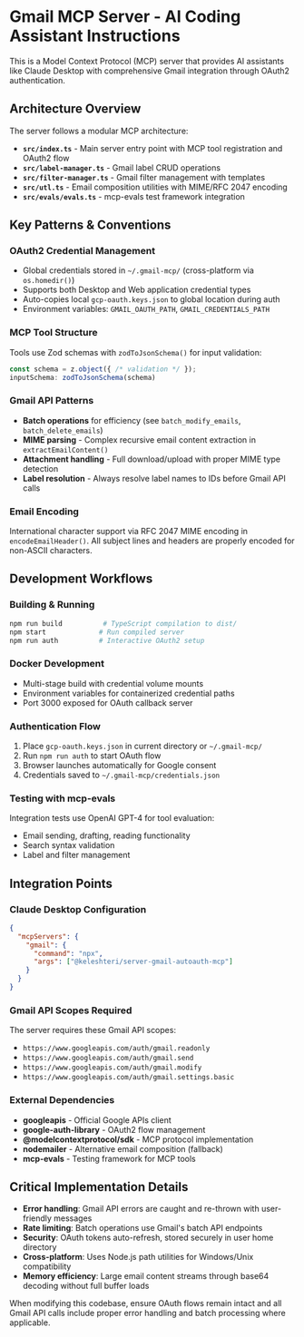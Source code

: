 # Gmail MCP Server - AI Coding Assistant Instructions

This is a Model Context Protocol (MCP) server that provides AI assistants like Claude Desktop with comprehensive Gmail integration through OAuth2 authentication.

## Architecture Overview

The server follows a modular MCP architecture:
- **`src/index.ts`** - Main server entry point with MCP tool registration and OAuth2 flow
- **`src/label-manager.ts`** - Gmail label CRUD operations 
- **`src/filter-manager.ts`** - Gmail filter management with templates
- **`src/utl.ts`** - Email composition utilities with MIME/RFC 2047 encoding
- **`src/evals/evals.ts`** - mcp-evals test framework integration

## Key Patterns & Conventions

### OAuth2 Credential Management
- Global credentials stored in `~/.gmail-mcp/` (cross-platform via `os.homedir()`)
- Supports both Desktop and Web application credential types
- Auto-copies local `gcp-oauth.keys.json` to global location during auth
- Environment variables: `GMAIL_OAUTH_PATH`, `GMAIL_CREDENTIALS_PATH`

### MCP Tool Structure
Tools use Zod schemas with `zodToJsonSchema()` for input validation:
```typescript
const schema = z.object({ /* validation */ });
inputSchema: zodToJsonSchema(schema)
```

### Gmail API Patterns
- **Batch operations** for efficiency (see `batch_modify_emails`, `batch_delete_emails`)
- **MIME parsing** - Complex recursive email content extraction in `extractEmailContent()`
- **Attachment handling** - Full download/upload with proper MIME type detection
- **Label resolution** - Always resolve label names to IDs before Gmail API calls

### Email Encoding
International character support via RFC 2047 MIME encoding in `encodeEmailHeader()`. All subject lines and headers are properly encoded for non-ASCII characters.

## Development Workflows

### Building & Running
```bash
npm run build          # TypeScript compilation to dist/
npm start             # Run compiled server
npm run auth          # Interactive OAuth2 setup
```

### Docker Development
- Multi-stage build with credential volume mounts
- Environment variables for containerized credential paths
- Port 3000 exposed for OAuth callback server

### Authentication Flow
1. Place `gcp-oauth.keys.json` in current directory or `~/.gmail-mcp/`
2. Run `npm run auth` to start OAuth flow
3. Browser launches automatically for Google consent
4. Credentials saved to `~/.gmail-mcp/credentials.json`

### Testing with mcp-evals
Integration tests use OpenAI GPT-4 for tool evaluation:
- Email sending, drafting, reading functionality
- Search syntax validation  
- Label and filter management

## Integration Points

### Claude Desktop Configuration
```json
{
  "mcpServers": {
    "gmail": {
      "command": "npx",
      "args": ["@keleshteri/server-gmail-autoauth-mcp"]
    }
  }
}
```

### Gmail API Scopes Required
The server requires these Gmail API scopes:
- `https://www.googleapis.com/auth/gmail.readonly`
- `https://www.googleapis.com/auth/gmail.send`
- `https://www.googleapis.com/auth/gmail.modify`
- `https://www.googleapis.com/auth/gmail.settings.basic`

### External Dependencies
- **googleapis** - Official Google APIs client
- **google-auth-library** - OAuth2 flow management
- **@modelcontextprotocol/sdk** - MCP protocol implementation
- **nodemailer** - Alternative email composition (fallback)
- **mcp-evals** - Testing framework for MCP tools

## Critical Implementation Details

- **Error handling**: Gmail API errors are caught and re-thrown with user-friendly messages
- **Rate limiting**: Batch operations use Gmail's batch API endpoints
- **Security**: OAuth tokens auto-refresh, stored securely in user home directory
- **Cross-platform**: Uses Node.js path utilities for Windows/Unix compatibility
- **Memory efficiency**: Large email content streams through base64 decoding without full buffer loads

When modifying this codebase, ensure OAuth flows remain intact and all Gmail API calls include proper error handling and batch processing where applicable.